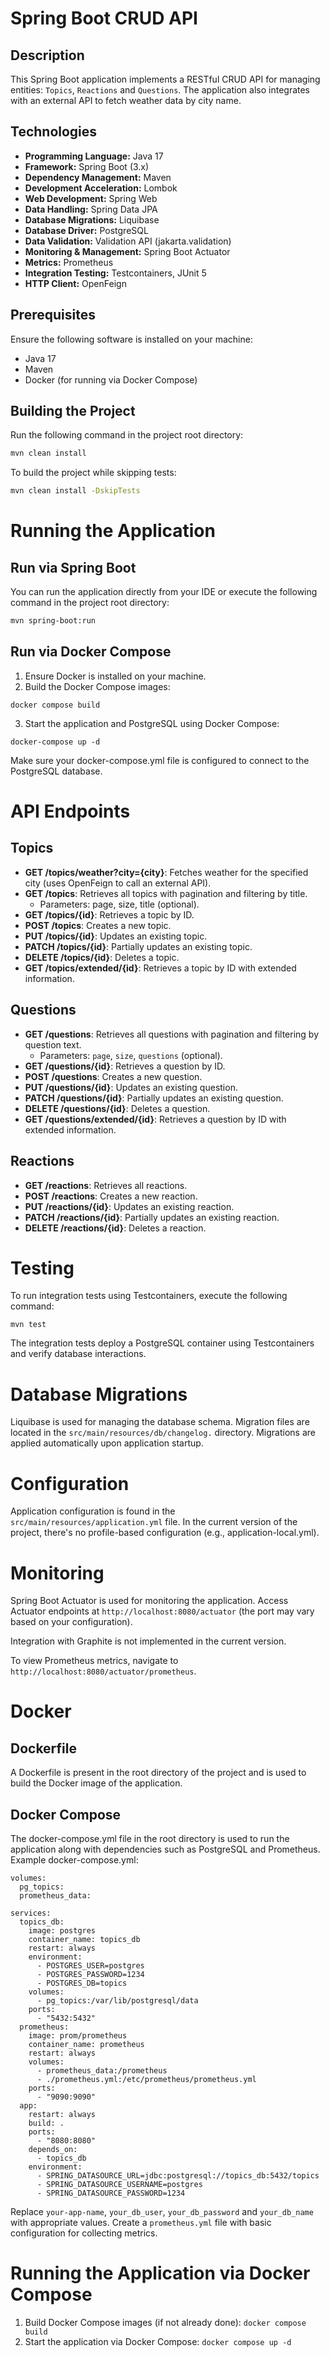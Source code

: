 # Spring Boot CRUD API

## Description

This Spring Boot application implements a RESTful CRUD API for managing entities: `Topics`, `Reactions` and `Questions`. The application also integrates with an external API to fetch weather data by city name.

## Technologies

*   **Programming Language:** Java 17
*   **Framework:** Spring Boot (3.x)
*   **Dependency Management:** Maven
*   **Development Acceleration:** Lombok
*   **Web Development:** Spring Web
*   **Data Handling:** Spring Data JPA
*   **Database Migrations:** Liquibase
*   **Database Driver:** PostgreSQL
*   **Data Validation:** Validation API (jakarta.validation)
*   **Monitoring & Management:** Spring Boot Actuator
*   **Metrics:** Prometheus
*   **Integration Testing:** Testcontainers, JUnit 5
*   **HTTP Client:** OpenFeign

## Prerequisites

Ensure the following software is installed on your machine:

*   Java 17
*   Maven
*   Docker (for running via Docker Compose)

## Building the Project

Run the following command in the project root directory:

```bash
mvn clean install
```
To build the project while skipping tests:

```bash
mvn clean install -DskipTests
```
# Running the Application
## Run via Spring Boot
You can run the application directly from your IDE or execute the following command in the project root directory:
```bash
mvn spring-boot:run
```
## Run via Docker Compose
1. Ensure Docker is installed on your machine.
2. Build the Docker Compose images:
```
docker compose build
```
3. Start the application and PostgreSQL using Docker Compose:
```
docker-compose up -d
```
Make sure your docker-compose.yml file is configured to connect to the PostgreSQL database.
# API Endpoints
## Topics
* **GET /topics/weather?city={city}**: Fetches weather for the specified city (uses OpenFeign to call an external API).
* **GET /topics**: Retrieves all topics with pagination and filtering by title.
  * Parameters: page, size, title (optional).
* **GET /topics/{id}**: Retrieves a topic by ID.
* **POST /topics**: Creates a new topic.
* **PUT /topics/{id}**: Updates an existing topic.
* **PATCH /topics/{id}**: Partially updates an existing topic.
* **DELETE /topics/{id}**: Deletes a topic.
* **GET /topics/extended/{id}**: Retrieves a topic by ID with extended information.
##  Questions
*  **GET /questions**: Retrieves all questions with pagination and filtering by question text.
   * Parameters: ```page```, ```size```, ```questions``` (optional).
*  **GET /questions/{id}**: Retrieves a question by ID.
*  **POST /questions**: Creates a new question.
*  **PUT /questions/{id}**: Updates an existing question.
*  **PATCH /questions/{id}**: Partially updates an existing question.
*  **DELETE /questions/{id}**: Deletes a question.
*  **GET /questions/extended/{id}**: Retrieves a question by ID with extended information.
##   Reactions
*   **GET /reactions**: Retrieves all reactions.
*   **POST /reactions**: Creates a new reaction.
*   **PUT /reactions/{id}**: Updates an existing reaction.
*   **PATCH /reactions/{id}**: Partially updates an existing reaction.
*   **DELETE /reactions/{id}**: Deletes a reaction.
#    Testing
To run integration tests using Testcontainers, execute the following command:
```
mvn test
```
The integration tests deploy a PostgreSQL container using Testcontainers and verify database interactions.
# Database Migrations
Liquibase is used for managing the database schema. Migration files are located in the ```src/main/resources/db/changelog.``` directory. Migrations are applied automatically upon application startup.
# Configuration
Application configuration is found in the ```src/main/resources/application.yml``` file. In the current version of the project, there's no profile-based configuration (e.g., application-local.yml).
# Monitoring
Spring Boot Actuator is used for monitoring the application. Access Actuator endpoints at ```http://localhost:8080/actuator``` (the port may vary based on your configuration).

Integration with Graphite is not implemented in the current version.

To view Prometheus metrics, navigate to ```http://localhost:8080/actuator/prometheus```.


# Docker
## Dockerfile
A Dockerfile is present in the root directory of the project and is used to build the Docker image of the application.

## Docker Compose
The docker-compose.yml file in the root directory is used to run the application along with dependencies such as PostgreSQL and Prometheus. Example docker-compose.yml:
```
volumes:
  pg_topics:
  prometheus_data:

services:
  topics_db:
    image: postgres
    container_name: topics_db
    restart: always
    environment:
      - POSTGRES_USER=postgres
      - POSTGRES_PASSWORD=1234
      - POSTGRES_DB=topics
    volumes:
      - pg_topics:/var/lib/postgresql/data
    ports:
      - "5432:5432"
  prometheus:
    image: prom/prometheus
    container_name: prometheus
    restart: always
    volumes:
      - prometheus_data:/prometheus
      - ./prometheus.yml:/etc/prometheus/prometheus.yml
    ports:
      - "9090:9090"
  app:
    restart: always
    build: .
    ports:
      - "8080:8080"
    depends_on:
      - topics_db
    environment:
      - SPRING_DATASOURCE_URL=jdbc:postgresql://topics_db:5432/topics
      - SPRING_DATASOURCE_USERNAME=postgres
      - SPRING_DATASOURCE_PASSWORD=1234
```
Replace ```your-app-name```, ```your_db_user```, ```your_db_password``` and ```your_db_name``` with appropriate values. Create a ```prometheus.yml``` file with basic configuration for collecting metrics.
# Running the Application via Docker Compose
1. Build Docker Compose images (if not already done): ```docker compose build```
2. Start the application via Docker Compose: ```docker compose up -d```
